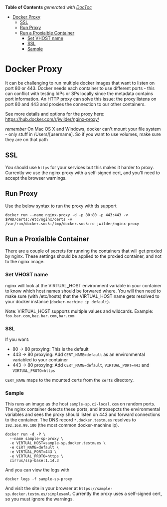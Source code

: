 <!-- START doctoc generated TOC please keep comment here to allow auto update -->
<!-- DON'T EDIT THIS SECTION, INSTEAD RE-RUN doctoc TO UPDATE -->
**Table of Contents**  *generated with [DocToc](https://github.com/thlorenz/doctoc)*

- [Docker Proxy](#docker-proxy)
  - [SSL](#ssl)
  - [Run Proxy](#run-proxy)
  - [Run a Proxialble Container](#run-a-proxialble-container)
    - [Set VHOST name](#set-vhost-name)
    - [SSL](#ssl-1)
    - [Sample](#sample)

<!-- END doctoc generated TOC please keep comment here to allow auto update -->

# Docker Proxy

It can be challenging to run multiple docker images that want to listen on port 80 or 443.
Docker needs each container to use different ports - this can conflict with testing IdPs or SPs locally since the metadata contains port information.
An HTTP proxy can solve this issue: the proxy listens on port 80 and 443 and proxies the connection to our other containers.

See more details and options for the proxy here: https://hub.docker.com/r/jwilder/nginx-proxy/

*remember* On Mac OS X and Windows, docker can't mount your file system - only stuff in /Users/[username]. So if you want to use volumes, make sure they are on that path

## SSL
You should use `https` for your services but this makes it harder to proxy.  Currently we use the nginx proxy with a self-signed cert, and you'll need to accept the browser warnings.

## Run Proxy

Use the below syntax to run the proxy with tls support

```
docker run --name nginx-proxy -d -p 80:80 -p 443:443 -v $PWD/certs:/etc/nginx/certs -v /var/run/docker.sock:/tmp/docker.sock:ro jwilder/nginx-proxy
```

## Run a Proxialble Container

There are a couple of secrets for running the containers that will get
proxied by nginx. These settings should be applied to the proxied
container, and not to the nginx image.

### Set VHOST name

nginx will look at the VIRTUAL_HOST environment variable in your
container to know which host names should be forwared where.  You will
then need to make sure (with /etc/hosts) that the VIRTUAL_HOST name
gets resolved to your docker instance (`docker-machine ip default`).

Note: VIRTUAL_HOST supports multiple values and wildcards. Example: `foo.bar.com,baz.bar.com,bar.com`

### SSL

If you want:

* 80 -> 80 proxying: This is the default
* 443 -> 80 proxying: Add `CERT_NAME=default` as an environmental variabled to your container
* 443 -> 80 proxying: Add `CERT_NAME=default`, `VIRTUAL_PORT=443` and `VIRTUAL_PROTO=https`

`CERT_NAME` maps to the mounted certs from the `certs` directory.

### Sample

This runs an image as the host `sample-sp.ci-local.com` on random
ports. The nginx container detects these ports, and introsepcts the
environmental variables and sees the proxy should listen on 443 and
forward connections to the container. The DNS record
`*.docker.testm.es` resolves to ` 192.168.99.100` (the most common
docker-machine ip).

    docker run -d -P \
      --name sample-sp-proxy \
      -e VIRTUAL_HOST=sample-sp.docker.testm.es \
      -e CERT_NAME=default \
      -e VIRTUAL_PORT=443 \
      -e VIRTUAL_PROTO=https \
      cirrus/ssp-base:1.14.3


And you can view the logs with

    docker logs -f sample-sp-proxy

And visit the site in your browser at
`https://sample-sp.docker.testm.es/simplesaml`. Currently the proxy
uses a self-signed cert, so you must ignore the warnings.